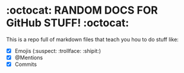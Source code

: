 # :octocat: RANDOM DOCS FOR GitHub STUFF! :octocat:

This is a repo full of markdown files that teach you hou to do stuff like:  
-[x] Emojis (:suspect:  :trollface: :shipit:)  
-[x] @Mentions  
-[x] Commits  
